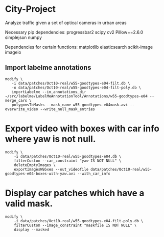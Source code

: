 City-Project
============

Analyze traffic given a set of optical cameras in urban areas

Necessary pip dependencies:
progressbar2
scipy
cv2
Pillow==2.6.0
simplejson
numpy

Dependencies for certain functions:
matplotlib
elasticsearch
scikit-image
imageio


## Import labelme annotations
```
modify \
   -i data/patches/Oct10-real/w55-goodtypes-e04-filt.db \
   -o data/patches/Oct10-real/w55-goodtypes-e04-filt-poly.db \
   importLabelme --in_annotations_dir ~/src/labelme/LabelMeAnnotationTool/Annotations/w55-goodtypes-e04 --merge_cars \
   polygonsToMasks --mask_name w55-goodtypes-e04mask.avi --overwrite_video --write_null_mask_entries
```

# Export video with boxes with car info where yaw is not null.
```
modify \
    -i data/patches/Oct10-real/w55-goodtypes-e04.db \
    filterCustom --car_constraint "yaw IS NOT NULL" \
    deleteEmptyImages \
    exportImagesWBoxes --out_videofile data/patches/Oct10-real/w55-goodtypes-e04-boxes-with-yaw.avi --with_car_info
```

# Display car patches which have a valid mask.
```
modify \
    -i data/patches/Oct10-real/w55-goodtypes-e04-filt-poly.db \
    filterCustom --image_constraint "maskfile IS NOT NULL" \
    display --masked
```

